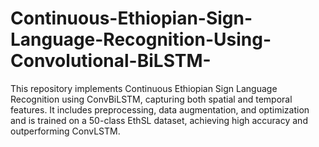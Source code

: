 # Continuous-Ethiopian-Sign-Language-Recognition-Using-Convolutional-BiLSTM-
This repository implements Continuous Ethiopian Sign Language Recognition using ConvBiLSTM, capturing both spatial and temporal features. It includes preprocessing, data augmentation, and optimization and is trained on a 50-class EthSL dataset, achieving high accuracy and outperforming ConvLSTM.
